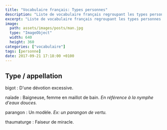 ```yaml
---
title: "Vocabulaire français: Types personnes"
description: "Liste de vocabulaire français regroupant les types personnes et appellations argotiques."
excerpt: "Liste de vocabulaire français regroupant les types personnes et appellations argotiques."
image:
  path: assets/images/posts/man.jpg
  type: "ImageObject"
  width: 640
  height: 360
categories: ["vocabulaire"]
tags: [personne]
date: 2017-09-21 17:18:00 +0100
---
```


## Type / appellation

bigot
: D'une dévotion excessive.

naïade
: Baigneuse, femme en maillot de bain.
*En référence à la nymphe d'eaux douces.*

parangon
: Un modèle.
*Ex: un parangon de vertu.*

thaumaturge
: Faiseur de miracle.
